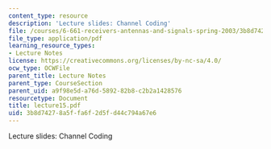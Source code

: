 ```yaml
---
content_type: resource
description: 'Lecture slides: Channel Coding'
file: /courses/6-661-receivers-antennas-and-signals-spring-2003/3b8d74278a5ffa6f2d5fd44c794a67e6_lecture15.pdf
file_type: application/pdf
learning_resource_types:
- Lecture Notes
license: https://creativecommons.org/licenses/by-nc-sa/4.0/
ocw_type: OCWFile
parent_title: Lecture Notes
parent_type: CourseSection
parent_uid: a9f98e5d-a76d-5892-82b8-c2b2a1428576
resourcetype: Document
title: lecture15.pdf
uid: 3b8d7427-8a5f-fa6f-2d5f-d44c794a67e6
---
```

Lecture slides: Channel Coding